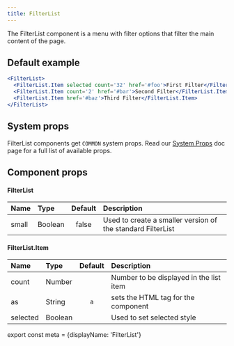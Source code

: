 ```yaml
---
title: FilterList
---
```


The FilterList component is a menu with filter options that filter the main content of the page.

## Default example

```.jsx
<FilterList>
  <FilterList.Item selected count='32' href='#foo'>First Filter</FilterList.Item>
  <FilterList.Item count='2' href='#bar'>Second Filter</FilterList.Item>
  <FilterList.Item href='#baz'>Third Filter</FilterList.Item>
</FilterList>
```

## System props

FilterList components get `COMMON` system props. Read our [System Props](/components/docs/system-props) doc page for a full list of available props.

## Component props

#### FilterList
| Name | Type | Default | Description |
| :- | :- | :-: | :- |
| small | Boolean | false | Used to create a smaller version of the standard FilterList|

#### FilterList.Item
| Name | Type | Default | Description |
| :- | :- | :-: | :- |
| count | Number |  | Number to be displayed in the list item |
| as | String |`a`| sets the HTML tag for the component |
| selected | Boolean | | Used to set selected style |

export const meta = {displayName: 'FilterList'}
